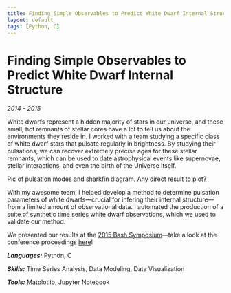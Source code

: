 ```yaml
---
title: Finding Simple Observables to Predict White Dwarf Internal Structure.
layout: default
tags: [Python, C]
---
```


# Finding Simple Observables to Predict White Dwarf Internal Structure

*2014 - 2015*

White dwarfs represent a hidden majority of stars in our universe, and these small, hot remnants of stellar cores have a lot to tell us about the environments they reside in. I worked with a team studying a specific class of white dwarf stars that pulsate regularly in brightness. By studying their pulsations, we can recover extremely precise ages for these stellar remnants, which can be used to date astrophysical events like supernovae, stellar interactions, and even the birth of the Universe itself.

Pic of pulsation modes and sharkfin diagram. Any direct result to plot?

With my awesome team, I helped develop a method to determine pulsation parameters of white dwarfs—crucial for infering their internal structure—from a limited amount of observational data. I automated the production of a suite of synthetic time series white dwarf observations, which we used to validate our method.

We presented our results at the <a href="https://www.as.utexas.edu/new_horizons/bash15/" target="_blank">2015 Bash Symposium</a>—take a look at the conference proceedings <a href="https://pos.sissa.it/261/016/pdf" target="_blank">here</a>!

***Languages:*** Python, C

***Skills:*** Time Series Analysis, Data Modeling, Data Visualization

***Tools:*** Matplotlib, Jupyter Notebook